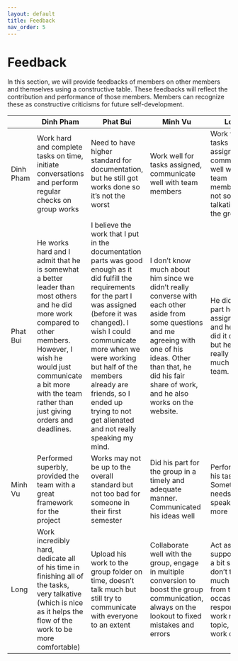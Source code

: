 ```yaml
---
layout: default
title: Feedback
nav_order: 5
---
```


# Feedback

In this section, we will provide feedbacks of members on other members and themselves using a constructive table. These feedbacks will reflect the contribution and performance of those members. Members can recognize these as constructive criticisms for future self-development. 

|                  |     Dinh   Pham                                                                                                                                                                                                                                          |     Phat   Bui                                                                                                                                                                                                                                                                                                                                         |     Minh   Vu                                                                                                                                                                                                                              |     Long                                                                                                                               |
|------------------|----------------------------------------------------------------------------------------------------------------------------------------------------------------------------------------------------------------------------------------------------------|--------------------------------------------------------------------------------------------------------------------------------------------------------------------------------------------------------------------------------------------------------------------------------------------------------------------------------------------------------|--------------------------------------------------------------------------------------------------------------------------------------------------------------------------------------------------------------------------------------------|----------------------------------------------------------------------------------------------------------------------------------------|
|     Dinh Pham    |     Work hard and complete tasks on time, initiate conversations and perform regular checks on group works                                                                                                                                               |     Need to have higher standard for documentation, but he still got works done so it’s not the worst                                                                                                                                                                                                                                                  |     Work   well for tasks assigned, communicate well with team members                                                                                                                                                                     |     Work   well for tasks assigned, communicate well with team members, not so talkative in the group                                  |
|     Phat Bui     |     He works hard and I admit that he is somewhat a better leader than most others and he did more work compared to other members. However, I wish he would just communicate a bit more with the team rather than just giving orders and   deadlines.    |     I believe the work that I put in the documentation parts was good enough as it did fulfill the requirements for the part I was assigned (before it was changed). I wish I could communicate more when we were working but half of   the members already are friends, so I ended up trying to not get alienated and not really speaking my mind.    |     I don’t   know much about him since we didn’t really converse with each other aside from some questions and me agreeing with one of his ideas. Other than that,   he did his fair share of work, and he also works on the website.     |     He did   the part he was assigned to, and he also did it on time but he didn’t really talk much to the team.                       |
|     Minh Vu      |     Performed superbly, provided the team with a great framework for the project                                                                                                                                                                         |     Works   may not be up to the overall standard but not too bad for someone in their first semester                                                                                                                                                                                                                                                  |     Did his   part for the group in a timely and adequate manner. Communicated his ideas well                                                                                                                                              |     Performed his task well. Sometimes needs to speak up more                                                                          |
|     Long         |     Work incredibly hard, dedicate all of his time in finishing all of the tasks, very talkative (which is nice as it helps the flow of the work to be more comfortable)                                                                                 |     Upload   his work to the group folder on time, doesn’t talk much but still try to communicate with everyone to an extent                                                                                                                                                                                                                           |     Collaborate   well with the group, engage in multiple conversion to boost the group communication, always on the lookout to fixed mistakes and errors                                                                                  |     Act as a support role, a bit shy so don’t talk much beside from the occasion responds to work related topic, did work on time      |

